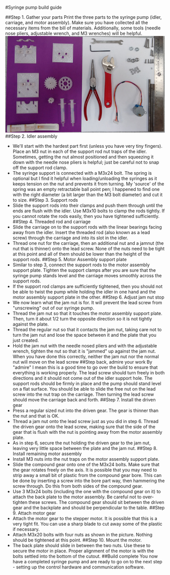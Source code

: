 #Syringe pump build guide

##Step 1. Gather your parts
Print the three parts to the syringe pump (idler, carriage, and motor assembly).  Make sure you have collected all the necessary items from the bill of materials.  Additionally, some tools (needle nose pliers, adjustable wrench, and M3 wrenches) will be helpful.
![materials](materials.jpg)
##Step 2. Idler assembly
- We'll start with the hardest part first (unless you have very tiny fingers).  Place an M3 nut in each of the support rod nut traps of the idler.  Sometimes, getting the nut almost positioned and then squeezing it down with the needle nose pliers is helpful; just be careful not to snap off the support rod clamp. 
- The syringe support is connected with a M3x24 bolt.  The spring is optional but I find it helpful when loading/unloading the syringes as it keeps tension on the nut and prevents it from turning.  My 'source' of the spring was an empty retractable ball point pen; I happened to find one with the right diameter (a bit larger than the M3 bolt diameter) and cut it to size.
##Step 3. Support rods
- Slide the support rods into their clamps and push them through until the ends are flush with the idler.  Use M3x10 bolts to clamp the rods tightly.  If you cannot rotate the rods easily, then you have tightened sufficiently.
##Step 4. Threaded rod and carriage
- Slide the carriage on to the support rods with the linear bearings facing away from the idler.  Insert the threaded rod (also known as a lead screw) through the carriage and into its slot in the idler.  
- Thread one nut for the carriage, then an additional nut and a jamnut (the nut that is thinner) onto the lead screw.  None of the nuts need to be tight at this point and all of them should be lower than the height of the support rods.
##Step 5. Motor Assembly support plate
- Similar to step 3, connect the support rods to the motor assembly support plate.  Tighten the support clamps after you are sure that the syringe pump stands level and the carriage moves smoothly across the support rods.
- If the support rod clamps are sufficiently tightened, then you should not be able to twist the pump while holding the idler in one hand and the motor assembly support plate in the other.
##Step 6. Adjust jam nut stop
- We now learn what the jam nut is for.  It will prevent the lead screw from "unscrewing" out of our syringe pump.
- Thread the jam nut so that it touches the motor assembly support plate.  Then, turn it about 1/2 turn the opposite direction so it is not tightly against the plate.
- Thread the regular nut so that it contacts the jam nut, taking care not to turn the jam nut and lose the space between it and the plate that you just created.
- Hold the jam nut with the needle nosed pliers and with the adjustable wrench, tighten the nut so that it is "jammed" up against the jam nut.  When you have done this correctly, neither the jam nut nor the normal nut will move on the lead screw
##Step back, admire your work
By "admire" I mean this is a good time to go over the build to ensure that everything is working properly.  The lead screw should turn freely in both directions and it should not come out of the idler support hole.  The support rods should be firmly in place and the pump should stand level on a flat surface.  You should be able to slide the free nut on the lead screw into the nut trap on the carriage.  Then turning the lead screw should move the carriage back and forth. 
##Step 7. Install the driven gear
- Press a regular sized nut into the driven gear.  The gear is thinner than the nut and that is OK.
- Thread a jam nut onto the lead screw just as you did in step 6.  Thread the driven gear onto the lead screw, making sure that the side of the gear that is flush with the nut is pointing away from the motor assembly plate.
- As in step 6, secure the nut holding the driven gear to the jam nut, leaving very little space between the plate and the jam nut.
##Step 8. Install remaining motor assembly
- Install M3 nuts into the nut traps on the motor assembly support plate.  
- Slide the compound gear onto one of the M3x24 bolts.  Make sure that the gear rotates freely on the axis.  It is possible that you may need to strip away a small bit of plastic from the compound gear bore.  This can be done by inserting a screw into the bore part way, then hammering the screw through.  Do this from both sides of the compound gear. 
- Use  3 M3x24 bolts (including the one with the compound gear on it) to attach the back plate to the motor assembly.  Be careful not to over-tighten these screws.  The compound gear should sit between the driven gear and the backplate and should be perpendicular to the table.
##Step 9. Attach motor gear
- Attach the motor gear to the stepper motor.  It is possible that this is a very tight fit.  You can use a sharp blade to cut away some of the plastic if necessary.
- Attach M3x20 bolts with four nuts as shown in the picture.  Nothing should be tightened at this point.
##Step 10. Mount the motor.
- The back plate should slide in between the two nuts.  Use these to secure the motor in place.  Proper alignment of the motor is with the bolts settled into the bottom of the cutout.
##Build complete
You now have a completed syringe pump and are ready to go on to the next step - setting up the control hardware and communication software.
